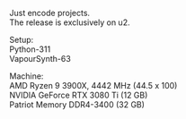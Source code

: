 Just encode projects.  
The release is exclusively on u2.

Setup:  
Python-311  
VapourSynth-63  

Machine:  
AMD Ryzen 9 3900X, 4442 MHz (44.5 x 100)  
NVIDIA GeForce RTX 3080 Ti (12 GB)  
Patriot Memory DDR4-3400 (32 GB)  
